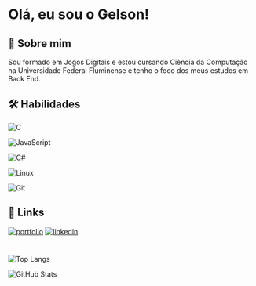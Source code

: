 
# Olá, eu sou o Gelson!


## 🚀 Sobre mim

Sou formado em Jogos Digitais e estou cursando Ciência da Computação na Universidade Federal Fluminense e tenho o foco dos meus estudos em Back End.

## 🛠 Habilidades

![C](https://img.shields.io/badge/C-00599C?style=for-the-badge&logo=c&logoColor=white) 

![JavaScript](https://img.shields.io/badge/JavaScript-F7DF1E?style=for-the-badge&logo=javascript&logoColor=black)

![C#](https://img.shields.io/badge/C%23-239120?style=for-the-badge&logo=c-sharp&logoColor=white)

![Linux](https://img.shields.io/badge/Linux-000?style=for-the-badge&logo=linux&logoColor=FCC624)

![Git](https://img.shields.io/badge/GIT-E44C30?style=for-the-badge&logo=git&logoColor=white)
## 🔗 Links
[![portfolio](https://img.shields.io/badge/my_portfolio-000?style=for-the-badge&logo=ko-fi&logoColor=white)](https://theghhz.github.io)
[![linkedin](https://img.shields.io/badge/linkedin-0A66C2?style=for-the-badge&logo=linkedin&logoColor=white)](https://www.linkedin.com/in/gelsonhigino/)


#

![Top Langs](https://github-readme-stats-git-masterrstaa-rickstaa.vercel.app/api/top-langs/?username=theghhz&layout=compact&bg_color=000&border_color=30A3DC&title_color=E94D5F&text_color=FFF)

![GitHub Stats](https://github-readme-stats.vercel.app/api?username=SEUUSERNAME&theme=transparent&bg_color=000&border_color=30A3DC&show_icons=true&icon_color=30A3DC&title_color=E94D5F&text_color=FFF)
  
 

